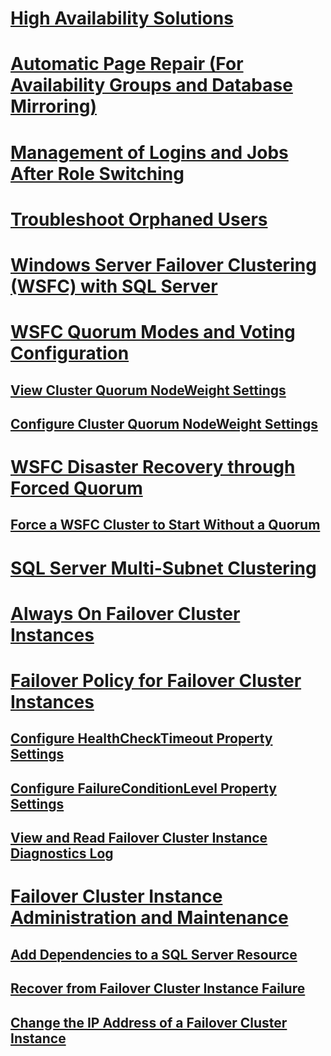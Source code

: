 # [High Availability Solutions](high-availability-solutions-sql-server.md)
# [Automatic Page Repair (For Availability Groups and Database Mirroring)](automatic-page-repair-availability-groups-database-mirroring.md)
# [Management of Logins and Jobs After Role Switching](management-of-logins-and-jobs-after-role-switching-sql-server.md)
# [Troubleshoot Orphaned Users](troubleshoot-orphaned-users-sql-server.md)
# [Windows Server Failover Clustering (WSFC) with SQL Server](windows/windows-server-failover-clustering-wsfc-with-sql-server.md)
# [WSFC Quorum Modes and Voting Configuration](windows/wsfc-quorum-modes-and-voting-configuration-sql-server.md)
## [View Cluster Quorum NodeWeight Settings](windows/view-cluster-quorum-nodeweight-settings.md)
## [Configure Cluster Quorum NodeWeight Settings](windows/configure-cluster-quorum-nodeweight-settings.md)
# [WSFC Disaster Recovery through Forced Quorum](windows/wsfc-disaster-recovery-through-forced-quorum-sql-server.md)
## [Force a WSFC Cluster to Start Without a Quorum](windows/force-a-wsfc-cluster-to-start-without-a-quorum.md)
# [SQL Server Multi-Subnet Clustering](windows/sql-server-multi-subnet-clustering-sql-server.md)
# [Always On Failover Cluster Instances](windows/always-on-failover-cluster-instances-sql-server.md)
# [Failover Policy for Failover Cluster Instances](windows/failover-policy-for-failover-cluster-instances.md)
## [Configure HealthCheckTimeout Property Settings](windows/configure-healthchecktimeout-property-settings.md)
## [Configure FailureConditionLevel Property Settings](windows/configure-failureconditionlevel-property-settings.md)
## [View and Read Failover Cluster Instance Diagnostics Log](windows/view-and-read-failover-cluster-instance-diagnostics-log.md)
# [Failover Cluster Instance Administration and Maintenance](windows/failover-cluster-instance-administration-and-maintenance.md)
## [Add Dependencies to a SQL Server Resource](windows/add-dependencies-to-a-sql-server-resource.md)
## [Recover from Failover Cluster Instance Failure](windows/recover-from-failover-cluster-instance-failure.md)
## [Change the IP Address of a Failover Cluster Instance](windows/change-the-ip-address-of-a-failover-cluster-instance.md)
